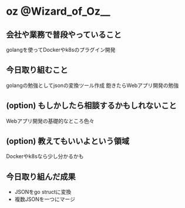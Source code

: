# oz @Wizard_of_Oz__ 

## 会社や業務で普段やっていること
golangを使ってDockerやk8sのプラグイン開発

## 今日取り組むこと
golangの勉強としてjsonの変換ツール作成
飽きたらWebアプリ開発の勉強

## (option) もしかしたら相談するかもしれないこと
Webアプリ開発の基礎的なところ色々

## (option) 教えてもいいよという領域
Dockerやk8sなら少し分かるかも

## 今日取り組んだ成果
* JSONをgo structに変換
* 複数JSONを一つにマージ

